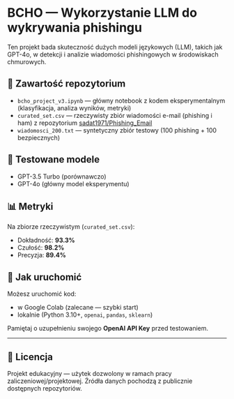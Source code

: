 # BCHO — Wykorzystanie LLM do wykrywania phishingu

Ten projekt bada skuteczność dużych modeli językowych (LLM), takich jak GPT-4o, w detekcji i analizie wiadomości phishingowych w środowiskach chmurowych.

## 📁 Zawartość repozytorium

- `bcho_project_v3.ipynb` — główny notebook z kodem eksperymentalnym (klasyfikacja, analiza wyników, metryki)
- `curated_set.csv` — rzeczywisty zbiór wiadomości e-mail (phishing i ham) z repozytorium [sadat1971/Phishing_Email](https://github.com/sadat1971/Phishing_Email)
- `wiadomosci_200.txt` — syntetyczny zbiór testowy (100 phishing + 100 bezpiecznych)

## 🧪 Testowane modele

- GPT-3.5 Turbo (porównawczo)
- GPT-4o (główny model eksperymentu)

## 📊 Metryki

Na zbiorze rzeczywistym (`curated_set.csv`):
- Dokładność: **93.3%**
- Czułość: **98.2%**
- Precyzja: **89.4%**

## 🚀 Jak uruchomić

Możesz uruchomić kod:
- w Google Colab (zalecane — szybki start)
- lokalnie (Python 3.10+, `openai`, `pandas`, `sklearn`)

Pamiętaj o uzupełnieniu swojego **OpenAI API Key** przed testowaniem.

---

## 📄 Licencja

Projekt edukacyjny — użytek dozwolony w ramach pracy zaliczeniowej/projektowej. Źródła danych pochodzą z publicznie dostępnych repozytoriów.
